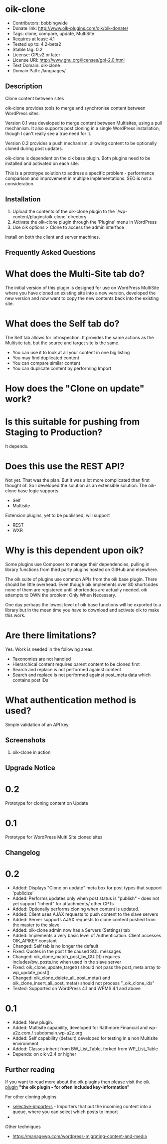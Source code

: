 # oik-clone 
* Contributors: bobbingwide
* Donate link: http://www.oik-plugins.com/oik/oik-donate/
* Tags: clone, compare, update, MultiSite
* Requires at least: 4.1
* Tested up to: 4.2-beta2
* Stable tag: 0.2
* License: GPLv2 or later
* License URI: http://www.gnu.org/licenses/gpl-2.0.html
* Text Domain: oik-clone
* Domain Path: /languages/

## Description 
Clone content between sites


oik-clone provides tools to merge and synchronise content between WordPress sites.

Version 0.1 was developed to merge content between Multisites, using a pull mechanism.
It also supports post cloning in a single WordPress installation, though I can't really see a true need for it.

Version 0.2 provides a push mechanism, allowing content to be optionally cloned during post updates.

oik-clone is dependent on the oik base plugin.
Both plugins need to be installed and activated on each site.

This is a prototype solution to address a specific problem - performance comparison and improvement in multiple implementations.
SEO is not a consideration.


## Installation 
1. Upload the contents of the oik-clone plugin to the `/wp-content/plugins/oik-clone' directory
1. Activate the oik-clone plugin through the 'Plugins' menu in WordPress
1. Use oik options > Clone to access the admin interface

Install on both the client and server machines.


## Frequently Asked Questions 


# What does the Multi-Site tab do?

The initial version of this plugin is designed for use on WordPress MultiSite
where you have cloned an existing site into a new version, developed the new version
and now want to copy the new contents back into the existing site.

# What does the Self tab do? 

The Self tab allows for introspection.
It provides the same actions as the Multisite tab, but the source and target site is the same.

- You can use it to look at all your content in one big listing
- You may find duplicated content
- You can compare similar content
- You can duplicate content by performing Import


# How does the "Clone on update" work? 





# Is this suitable for pushing from Staging to Production? 

It depends.


# Does this use the REST API? 
Not yet. That was the plan.
But it was a lot more complicated than first thought of.
So I developed the solution as an extensible solution.
The oik-clone base logic supports
- Self
- Multisite

Extension plugins, yet to be published, will support
- REST
- WXR


# Why is this dependent upon oik? 
Some plugins use Composer to manage their dependencies, pulling in library functions from
third party plugins hosted on GitHub and elsewhere.

The oik suite of plugins use common APIs from the oik base plugin.
There should be little overhead.
Even though oik implements over 80 shortcodes none of them are registered until shortcodes are actually needed.
oik attempts to OWN the problem; Only When Necessary.

One day perhaps the lowest level of oik base functions will be exported to a library
but in the mean time you have to download and activate oik to make this work.

# Are there limitations? 

Yes. Work is needed in the following areas.

- Taxonomies are not handled
- Hierarchical content requires parent content to be cloned first
- Search and replace is not performed against content
- Search and replace is not performed against post_meta data which contains post IDs

# What authentication method is used? 
Simple validation of an API key.





## Screenshots 
1. oik-clone in action

## Upgrade Notice 
# 0.2 
Prototype for cloning content on Update

# 0.1 
Prototype for WordPress Multi Site cloned sites

## Changelog 
# 0.2 
* Added: Displays "Clone on update" meta box for post types that support 'publicize'
* Added: Performs updates only when post status is "publish" - does not yet support "inherit" for attachments/ other CPTs
* Added: Optionally performs cloning when content is updated.
* Added: Client uses AJAX requests to push content to the slave servers
* Added: Server supports AJAX requests to clone content pushed from the master to the slave
* Added: oik-clone admin now has a Servers (Settings) tab
* Added: Implements a very basic level of Authentication. Client accesses OIK_APIKEY constant
* Changed: Self tab is no longer the default
* Fixed: Quotes in the post title caused SQL messages
* Changed: oik_clone_match_post_by_GUID() requires includes/bw_posts.inc when used in the slave server
* Fixed: oik_clone_update_target() should not pass the post_meta array to wp_update_post()
* Changed: oik_clone_delete_all_post_meta() and oik_clone_insert_all_post_meta() should not process "_oik_clone_ids"
* Tested: Supported on WordPress 4.1 and WPMS 4.1 and above


# 0.1 
* Added: New plugin.
* Added: Multisite capability, developed for Rathmore Financial and wp-a2z.com / subdomain.wp-a2z.org
* Added: Self capability (default) developed for testing in a non Multisite environment
* Added: Classes inherit from BW_List_Table, forked from WP_List_Table
* Depends: on oik v2.4 or higher



## Further reading 
If you want to read more about the oik plugins then please visit the
[oik plugin](http://www.oik-plugins.com/oik)
**"the oik plugin - for often included key-information"**

For other cloning plugins


* [selective-importers](https://wordpress.org/plugins/selective-importers/) - Importers that put the incoming content into a queue, where you can select which posts to import
*

Other techniques
* https://managewp.com/wordpress-migrating-content-and-media

